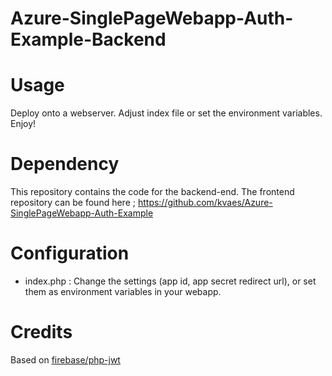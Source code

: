 # Azure-SinglePageWebapp-Auth-Example-Backend

Usage
=====
Deploy onto a webserver. Adjust index file or set the environment variables. Enjoy!

Dependency
==========
This repository contains the code for the backend-end. The frontend repository can be found here ; https://github.com/kvaes/Azure-SinglePageWebapp-Auth-Example

Configuration
=============
* index.php : Change the settings (app id, app secret redirect url), or set them as environment variables in your webapp.

Credits
=======
Based on [firebase/php-jwt](https://github.com/firebase/php-jwt)
